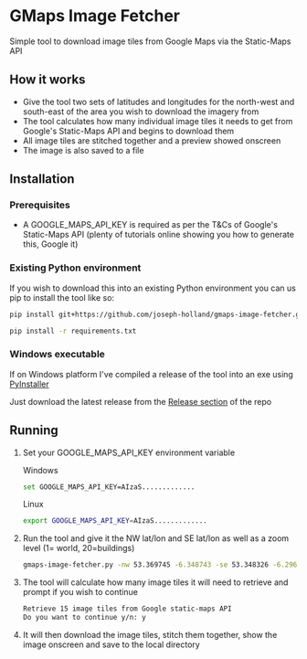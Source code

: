# GMaps Image Fetcher

Simple tool to download image tiles from Google Maps via the Static-Maps API

## How it works

* Give the tool two sets of latitudes and longitudes for the north-west and south-east of the area you wish to download
the imagery from
* The tool calculates how many individual image tiles it needs to get from Google's Static-Maps API and begins to
download them
* All image tiles are stitched together and a preview showed onscreen
* The image is also saved to a file

## Installation

### Prerequisites

* A GOOGLE_MAPS_API_KEY is required as per the T&Cs of Google's Static-Maps API (plenty of tutorials online showing you
how to generate this, Google it)

### Existing Python environment

If you wish to download this into an existing Python environment you can us pip to install the tool like so:

```bash
pip install git+https://github.com/joseph-holland/gmaps-image-fetcher.git

pip install -r requirements.txt
```

### Windows executable

If on Windows platform I've compiled a release of the tool into an exe using [PyInstaller](https://www.pyinstaller.org/)

Just download the latest release from the
[Release section](https://github.com/joseph-holland/gmaps-image-fetcher/releases) of the repo

## Running

1. Set your GOOGLE_MAPS_API_KEY environment variable

    Windows
    ```bash
    set GOOGLE_MAPS_API_KEY=AIzaS.............
    ```
    
    Linux
    ```bash
    export GOOGLE_MAPS_API_KEY=AIzaS.............
    ```
    
2. Run the tool and give it the NW lat/lon and SE lat/lon as well as a zoom level (1= world, 20=buildings)

    ```bash
    gmaps-image-fetcher.py -nw 53.369745 -6.348743 -se 53.348326 -6.296656 -z 16
    ```

3. The tool will calculate how many image tiles it will need to retrieve and prompt if you wish to continue

    ```bash
    Retrieve 15 image tiles from Google static-maps API
    Do you want to continue y/n: y
    ```

4. It will then download the image tiles, stitch them together, show the image onscreen and save to the local directory
